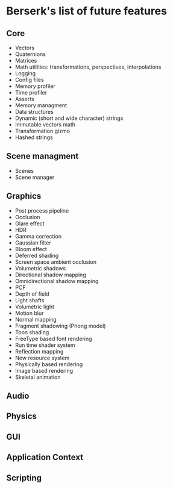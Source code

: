 # Berserk's list of future features

## Core

* Vectors
* Quaternions
* Matrices
* Math utilities: transformations, perspectives, interpolations
* Logging
* Config files
* Memory profiler
* Time profiler
* Asserts
* Memory managment
* Data structures
* Dynamic (short and wide character) strings
* Immutable vectors math
* Transformation gizmo
* Hashed strings

## Scene managment

* Scenes
* Scene manager

## Graphics

* Post process pipeline
* Occlusion
* Glare effect
* HDR
* Gamma correction
* Gaussian filter
* Bloom effect
* Deferred shading
* Screen space ambient occlusion
* Volumetric shadows
* Directional shadow mapping
* Omnidirectional shadow mapping
* PCF
* Depth of field
* Light shafts
* Volumetric light
* Motion blur
* Normal mapping
* Fragment shadowing (Phong model)
* Toon shading
* FreeType based font rendering
* Run time shader system
* Reflection mapping
* New resource system
* Physically based rendering
* Image based rendering
* Skeletal animation

## Audio

## Physics

## GUI

## Application Context

## Scripting
